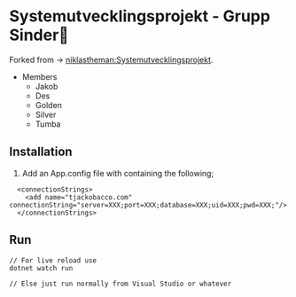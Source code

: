 # Systemutvecklingsprojekt - Grupp Sinder🍆
Forked from -> [niklastheman:Systemutvecklingsprojekt](https://github.com/niklastheman/Systemutvecklingsprojekt/).
- Members
	- Jakob
	- Des
	- Golden
	- Silver
	- Tumba

## Installation
1. Add an App.config file with containing the following;
```
  <connectionStrings>
    <add name="tjackobacco.com" connectionString="server=XXX;port=XXX;database=XXX;uid=XXX;pwd=XXX;"/>
  </connectionStrings>
```

## Run
```
// For live reload use
dotnet watch run

// Else just run normally from Visual Studio or whatever 
```
